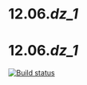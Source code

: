 # 12.06._dz_1_
# 12.06._dz_1_

[![Build status](https://ci.appveyor.com/api/projects/status/ys6y99arad90656d?svg=true)](https://ci.appveyor.com/project/Al101010/12-06-dz-1-bgy5m)
